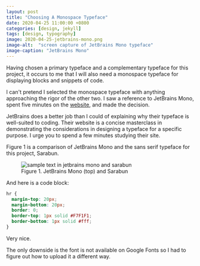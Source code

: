 ```yaml
---
layout: post
title: "Choosing A Monospace Typeface"
date: 2020-04-25 11:00:00 +0800
categories: [design, jekyll]
tags: [design, typography]
image: 2020-04-25-jetbrains-mono.png
image-alt:  "screen capture of JetBrains Mono typeface"
image-caption: "JetBrains Mono"
---
```


Having chosen a primary typeface and a complementary typeface for this project, it occurs to me that I will also need a monospace typeface for displaying blocks and snippets of code.

I can't pretend I selected the monospace typeface with anything approaching the rigor of the other two. I saw a reference to JetBrains Mono, spent five minutes on the [website](https://www.jetbrains.com/lp/mono/), and made the decision.

JetBrains does a better job than I could of explaining why their typeface is well-suited to coding. Their website is a concise masterclass in demonstrating the considerations in designing a typeface for a specific purpose. I urge you to spend a few minutes studying their site.

Figure 1 is a comparison of JetBrains Mono and the sans serif typeface for this project, Sarabun.

<figure>
  <img src="{{ site.baseurl }}/static/img/2020-04-25-jetbrains-mono-sarabun.png" alt="sample text in jetbrains mono and sarabun" class="post__image" style="max-height: 10rem;" />
  <figcaption class="post__caption">Figure 1. JetBrains Mono (top) and Sarabun</figcaption>
</figure>

And here is a code block:

```css
hr {
  margin-top: 20px;
  margin-bottom: 20px;
  border: 0;
  border-top: 1px solid #F7F1F1;
  border-bottom: 1px solid #fff;
}
```

Very nice.

The only downside is the font is not available on Google Fonts so I had to figure out how to upload it a different way.